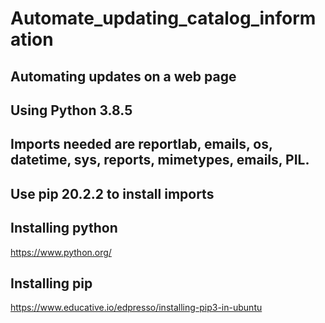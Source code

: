 # Automate_updating_catalog_information
## Automating updates on a web page
## Using Python 3.8.5
## Imports needed are reportlab, emails, os, datetime, sys, reports,  mimetypes, emails, PIL.
## Use pip 20.2.2 to install imports 

## Installing python
https://www.python.org/ 

## Installing pip
https://www.educative.io/edpresso/installing-pip3-in-ubuntu


